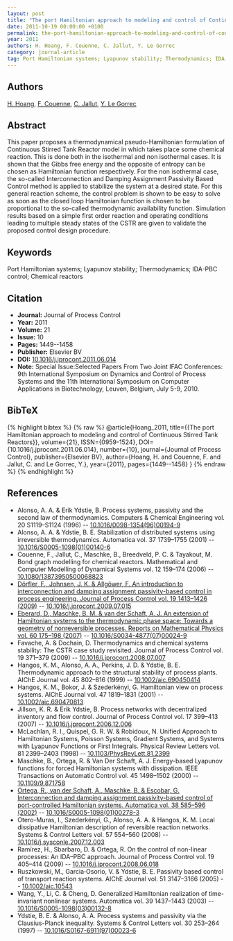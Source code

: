 ```yaml
---
layout: post
title: "The port Hamiltonian approach to modeling and control of Continuous Stirred Tank Reactors"
date: 2011-10-19 00:00:00 +0100
permalink: the-port-hamiltonian-approach-to-modeling-and-control-of-continuous-stirred-tank-reactors
year: 2011
authors: H. Hoang, F. Couenne, C. Jallut, Y. Le Gorrec
category: journal-article
tag: Port Hamiltonian systems; Lyapunov stability; Thermodynamics; IDA-PBC control; Chemical reactors
---
```

 
## Authors
[H. Hoang](authors/h-hoang), [F. Couenne](authors/francoise-couenne), [C. Jallut](authors/c-jallut), [Y. Le Gorrec](authors/yann-le-gorrec)
 
## Abstract
This paper proposes a thermodynamical pseudo-Hamiltonian formulation of Continuous Stirred Tank Reactor model in which takes place some chemical reaction. This is done both in the isothermal and non isothermal cases. It is shown that the Gibbs free energy and the opposite of entropy can be chosen as Hamiltonian function respectively. For the non isothermal case, the so-called Interconnection and Damping Assignment Passivity Based Control method is applied to stabilize the system at a desired state. For this general reaction scheme, the control problem is shown to be easy to solve as soon as the closed loop Hamiltonian function is chosen to be proportional to the so-called thermodynamic availability function. Simulation results based on a simple first order reaction and operating conditions leading to multiple steady states of the CSTR are given to validate the proposed control design procedure.
 
## Keywords
Port Hamiltonian systems; Lyapunov stability; Thermodynamics; IDA-PBC control; Chemical reactors
 
## Citation
- **Journal:** Journal of Process Control
- **Year:** 2011
- **Volume:** 21
- **Issue:** 10
- **Pages:** 1449--1458
- **Publisher:** Elsevier BV
- **DOI:** [10.1016/j.jprocont.2011.06.014](https://doi.org/10.1016/j.jprocont.2011.06.014)
- **Note:** Special Issue:Selected Papers From Two Joint IFAC Conferences: 9th International Symposium on Dynamics and Control of Process Systems and the 11th International Symposium on Computer Applications in Biotechnology, Leuven, Belgium, July 5-9, 2010.
 
## BibTeX
{% highlight bibtex %}
{% raw %}
@article{Hoang_2011,
  title={{The port Hamiltonian approach to modeling and control of Continuous Stirred Tank Reactors}},
  volume={21},
  ISSN={0959-1524},
  DOI={10.1016/j.jprocont.2011.06.014},
  number={10},
  journal={Journal of Process Control},
  publisher={Elsevier BV},
  author={Hoang, H. and Couenne, F. and Jallut, C. and Le Gorrec, Y.},
  year={2011},
  pages={1449--1458}
}
{% endraw %}
{% endhighlight %}
 
## References
- Alonso, A. A. & Erik Ydstie, B. Process systems, passivity and the second law of thermodynamics. Computers &amp; Chemical Engineering vol. 20 S1119–S1124 (1996) -- [10.1016/0098-1354(96)00194-9](https://doi.org/10.1016/0098-1354(96)00194-9)
- Alonso, A. A. & Ydstie, B. E. Stabilization of distributed systems using irreversible thermodynamics. Automatica vol. 37 1739–1755 (2001) -- [10.1016/S0005-1098(01)00140-6](https://doi.org/10.1016/S0005-1098(01)00140-6)
- Couenne, F., Jallut, C., Maschke, B., Breedveld, P. C. & Tayakout, M. Bond graph modelling for chemical reactors. Mathematical and Computer Modelling of Dynamical Systems vol. 12 159–174 (2006) -- [10.1080/13873950500068823](https://doi.org/10.1080/13873950500068823)
- [Dörfler, F., Johnsen, J. K. & Allgöwer, F. An introduction to interconnection and damping assignment passivity-based control in process engineering. Journal of Process Control vol. 19 1413–1426 (2009)](an-introduction-to-interconnection-and-damping-assignment-passivity-based-control-in-process-engineering) -- [10.1016/j.jprocont.2009.07.015](https://doi.org/10.1016/j.jprocont.2009.07.015)
- [Eberard, D., Maschke, B. M. & van der Schaft, A. J. An extension of Hamiltonian systems to the thermodynamic phase space: Towards a geometry of nonreversible processes. Reports on Mathematical Physics vol. 60 175–198 (2007)](an-extension-of-hamiltonian-systems-to-the-thermodynamic-phase-space-towards-a-geometry-of-nonreversible-processes) -- [10.1016/S0034-4877(07)00024-9](https://doi.org/10.1016/S0034-4877(07)00024-9)
- Favache, A. & Dochain, D. Thermodynamics and chemical systems stability: The CSTR case study revisited. Journal of Process Control vol. 19 371–379 (2009) -- [10.1016/j.jprocont.2008.07.007](https://doi.org/10.1016/j.jprocont.2008.07.007)
- Hangos, K. M., Alonso, A. A., Perkins, J. D. & Ydstie, B. E. Thermodynamic approach to the structural stability of process plants. AIChE Journal vol. 45 802–816 (1999) -- [10.1002/aic.690450414](https://doi.org/10.1002/aic.690450414)
- Hangos, K. M., Bokor, J. & Szederkényi, G. Hamiltonian view on process systems. AIChE Journal vol. 47 1819–1831 (2001) -- [10.1002/aic.690470813](https://doi.org/10.1002/aic.690470813)
- Jillson, K. R. & Erik Ydstie, B. Process networks with decentralized inventory and flow control. Journal of Process Control vol. 17 399–413 (2007) -- [10.1016/j.jprocont.2006.12.006](https://doi.org/10.1016/j.jprocont.2006.12.006)
- McLachlan, R. I., Quispel, G. R. W. & Robidoux, N. Unified Approach to Hamiltonian Systems, Poisson Systems, Gradient Systems, and Systems with Lyapunov Functions or First Integrals. Physical Review Letters vol. 81 2399–2403 (1998) -- [10.1103/PhysRevLett.81.2399](https://doi.org/10.1103/PhysRevLett.81.2399)
- Maschke, B., Ortega, R. & Van Der Schaft, A. J. Energy-based Lyapunov functions for forced Hamiltonian systems with dissipation. IEEE Transactions on Automatic Control vol. 45 1498–1502 (2000) -- [10.1109/9.871758](https://doi.org/10.1109/9.871758)
- [Ortega, R., van der Schaft, A., Maschke, B. & Escobar, G. Interconnection and damping assignment passivity-based control of port-controlled Hamiltonian systems. Automatica vol. 38 585–596 (2002)](interconnection-and-damping-assignment-passivity-based-control-of-port-controlled-hamiltonian-systems) -- [10.1016/S0005-1098(01)00278-3](https://doi.org/10.1016/S0005-1098(01)00278-3)
- Otero-Muras, I., Szederkényi, G., Alonso, A. A. & Hangos, K. M. Local dissipative Hamiltonian description of reversible reaction networks. Systems &amp; Control Letters vol. 57 554–560 (2008) -- [10.1016/j.sysconle.2007.12.003](https://doi.org/10.1016/j.sysconle.2007.12.003)
- Ramírez, H., Sbarbaro, D. & Ortega, R. On the control of non-linear processes: An IDA–PBC approach. Journal of Process Control vol. 19 405–414 (2009) -- [10.1016/j.jprocont.2008.06.018](https://doi.org/10.1016/j.jprocont.2008.06.018)
- Ruszkowski, M., Garcia‐Osorio, V. & Ydstie, B. E. Passivity based control of transport reaction systems. AIChE Journal vol. 51 3147–3166 (2005) -- [10.1002/aic.10543](https://doi.org/10.1002/aic.10543)
- Wang, Y., Li, C. & Cheng, D. Generalized Hamiltonian realization of time-invariant nonlinear systems. Automatica vol. 39 1437–1443 (2003) -- [10.1016/S0005-1098(03)00132-8](https://doi.org/10.1016/S0005-1098(03)00132-8)
- Ydstie, B. E. & Alonso, A. A. Process systems and passivity via the Clausius-Planck inequality. Systems &amp; Control Letters vol. 30 253–264 (1997) -- [10.1016/S0167-6911(97)00023-6](https://doi.org/10.1016/S0167-6911(97)00023-6)

